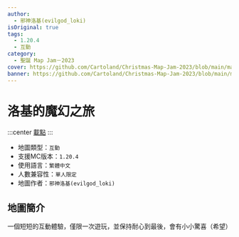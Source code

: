 ```yaml
---
author:
  - 邪神洛基(evilgod_loki)
isOriginal: true
tags:
  - 1.20.4
  - 互動
category:
  - 聖誕 Map Jam－2023
cover: https://github.com/Cartoland/Christmas-Map-Jam-2023/blob/main/maps/%E6%B4%9B%E5%9F%BA%E7%9A%84%E9%AD%94%E5%B9%BB%E4%B9%8B%E6%97%85/files/title.png?raw=true
banner: https://github.com/Cartoland/Christmas-Map-Jam-2023/blob/main/maps/%E6%B4%9B%E5%9F%BA%E7%9A%84%E9%AD%94%E5%B9%BB%E4%B9%8B%E6%97%85/files/title.png?raw=true
---
```


# 洛基的魔幻之旅

:::center
[載點](https://drive.google.com/file/d/121tCZBL55Q28ve_ydw8gpIqnfupcyDMz-I2ug)
:::

- 地圖類型：`互動`
- 支援MC版本：`1.20.4`
- 使用語言：`繁體中文`
- 人數兼容性：`單人限定`
- 地圖作者：`邪神洛基(evilgod_loki)`

## 地圖簡介

一個短短的互動體驗，僅限一次遊玩，並保持耐心到最後，會有小小驚喜（希望）

